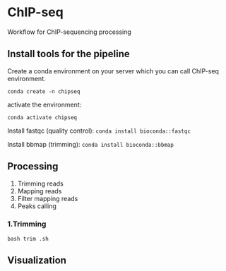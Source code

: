# ChIP-seq
Workflow for ChIP-sequencing processing

## Install tools for the pipeline
Create a conda environment on your server which you can call ChIP-seq environment.

`conda create -n chipseq`

activate the environment:

`conda activate chipseq`

Install fastqc (quality control):
`conda install bioconda::fastqc` 

Install bbmap (trimming):
`conda install bioconda::bbmap`



## Processing 

1) Trimming reads
2) Mapping reads
3) Filter mapping reads
4) Peaks calling




### 1.Trimming 

`bash trim .sh` 


## Visualization 

